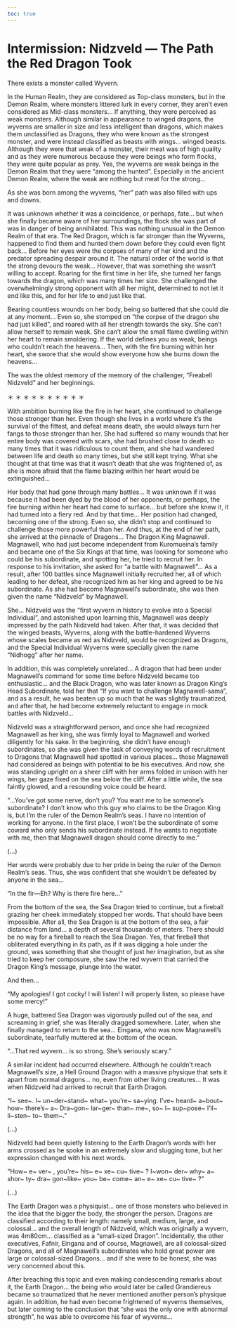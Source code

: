 ```yaml
---
toc: true
---
```


# Intermission: Nidzveld — The Path the Red Dragon Took

There exists a monster called Wyvern.

In the Human Realm, they are considered as Top-class monsters, but in the Demon
Realm, where monsters littered lurk in every corner, they aren’t even considered
as Mid-class monsters... If anything, they were perceived as weak monsters.
Although similar in appearance to winged dragons, the wyverns are smaller in
size and less intelligent than dragons, which makes them unclassified as
Dragons, they who were known as the strongest monster, and were instead
classified as beasts with wings... winged beasts. Although they were that weak
of a monster, their meat was of high quality and as they were numerous because
they were beings who form flocks, they were quite popular as prey. Yes, the
wyverns are weak beings in the Demon Realm that they were “among the hunted”.
Especially in the ancient Demon Realm, where the weak are nothing but meat for
the strong...

As she was born among the wyverns, “her” path was also filled with ups and
downs.

It was unknown whether it was a coincidence, or perhaps, fate... but when she
finally became aware of her surroundings, the flock she was part of was in
danger of being annihilated. This was nothing unusual in the Demon Realm of that
era. The Red Dragon, which is far stronger than the Wyverns, happened to find
them and hunted them down before they could even fight back... Before her eyes
were the corpses of many of her kind and the predator spreading despair around
it. The natural order of the world is that the strong devours the weak...
However, that was something she wasn’t willing to accept. Roaring for the first
time in her life, she turned her fangs towards the dragon, which was many times
her size. She challenged the overwhelmingly strong opponent with all her might,
determined to not let it end like this, and for her life to end just like that.

Bearing countless wounds on her body, being so battered that she could die at
any moment... Even so, she stomped on “the corpse of the dragon she had just
killed”, and roared with all her strength towards the sky. She can’t allow
herself to remain weak. She can’t allow the small flame dwelling within her
heart to remain smoldering. If the world defines you as weak, beings who
couldn’t reach the heavens... Then, with the fire burning within her heart, she
swore that she would show everyone how she burns down the heavens...

The was the oldest memory of the memory of the challenger, “Freabell Nidzveld”
and her beginnings.

＊ ＊ ＊ ＊ ＊ ＊ ＊ ＊ ＊ ＊

With ambition burning like the fire in her heart, she continued to challenge
those stronger than her. Even though she lives in a world where it’s the
survival of the fittest, and defeat means death, she would always turn her fangs
to those stronger than her. She had suffered so many wounds that her entire body
was covered with scars, she had brushed close to death so many times that it was
ridiculous to count them, and she had wandered between life and death so many
times, but she still kept trying. What she thought at that time was that it
wasn’t death that she was frightened of, as she is more afraid that the flame
blazing within her heart would be extinguished...

Her body that had gone through many battles... It was unknown if it was because
it had been dyed by the blood of her opponents, or perhaps, the fire burning
within her heart had come to surface... but before she knew it, it had turned
into a fiery red. And by that time... Her position had changed, becoming one of
the strong. Even so, she didn’t stop and continued to challenge those more
powerful than her. And thus, at the end of her path, she arrived at the pinnacle
of Dragons... The Dragon King Magnawell. Magnawell, who had just become
independent from Kuromueina’s family and became one of the Six Kings at that
time, was looking for someone who could be his subordinate, and spotting her, he
tried to recruit her. In response to his invitation, she asked for “a battle
with Magnawell”... As a result, after 100 battles since Magnawell initially
recruited her, all of which leading to her defeat, she recognized him as her
king and agreed to be his subordinate. As she had become Magnawell’s
subordinate, she was then given the name “Nidzveld” by Magnawell.

She... Nidzveld was the “first wyvern in history to evolve into a Special
Individual”, and astonished upon learning this, Magnawell was deeply impressed
by the path Nidzveld had taken. After that, it was decided that the winged
beasts, Wyverns, along with the battle-hardened Wyverns whose scales became as
red as Nidzveld, would be recognized as Dragons, and the Special Individual
Wyverns were specially given the name “Nidhogg” after her name.

In addition, this was completely unrelated... A dragon that had been under
Magnawell’s command for some time before Nidzveld became too enthusiastic... and
the Black Dragon, who was later known as Dragon King’s Head Subordinate, told
her that “If you want to challenge Magnawell-sama”, and as a result, he was
beaten up so much that he was slightly traumatized, and after that, he had
become extremely reluctant to engage in mock battles with Nidzveld...

Nidzveld was a straightforward person, and once she had recognized Magnawell as
her king, she was firmly loyal to Magnawell and worked diligently for his sake.
In the beginning, she didn’t have enough subordinates, so she was given the task
of conveying words of recruitment to Dragons that Magnawell had spotted in
various places... those Magnawell had considered as beings with potential to be
his executives. And now, she was standing upright on a sheer cliff with her arms
folded in unison with her wings, her gaze fixed on the sea below the cliff.
After a little while, the sea faintly glowed, and a resounding voice could be
heard.

“...You’ve got some nerve, don’t you? You want me to be someone’s subordinate? I
don’t know who this guy who claims to be the Dragon King is, but I’m the ruler
of the Demon Realm’s seas. I have no intention of working for anyone. In the
first place, I won’t be the subordinate of some coward who only sends his
subordinate instead. If he wants to negotiate with me, then that Magnawell
dragon should come directly to me.”

(...)

Her words were probably due to her pride in being the ruler of the Demon Realm’s
seas. Thus, she was confident that she wouldn’t be defeated by anyone in the
sea...

“In the fir—Eh? Why is there fire here...”

From the bottom of the sea, the Sea Dragon tried to continue, but a fireball
grazing her cheek immediately stopped her words. That should have been
impossible. After all, the Sea Dragon is at the bottom of the sea, a fair
distance from land... a depth of several thousands of meters. There should be no
way for a fireball to reach the Sea Dragon. Yes, that fireball that obliterated
everything in its path, as if it was digging a hole under the ground, was
something that she thought of just her imagination, but as she tried to keep her
composure, she saw the red wyvern that carried the Dragon King’s message, plunge
into the water.

And then...

“My apologies! I got cocky! I will listen! I will properly listen, so please
have some mercy!”

A huge, battered Sea Dragon was vigorously pulled out of the sea, and screaming
in grief, she was literally dragged somewhere. Later, when she finally managed
to return to the sea... Eingana, who was now Magnawell’s subordinate, tearfully
muttered at the bottom of the ocean.

“...That red wyvern... is so strong. She’s seriously scary.”

A similar incident had occurred elsewhere. Although he couldn’t reach
Magnawell’s size, a Hell Ground Dragon with a massive physique that sets it
apart from normal dragons... no, even from other living creatures... It was when
Nidzveld had arrived to recruit that Earth Dragon.

“I\~ see\~. I\~ un\~der\~stand\~ what\~ you’re\~ sa\~ying. I’ve\~ heard\~
a\~bout\~ how\~ there’s\~ a\~ Dra\~gon\~ lar\~ger\~ than\~ me\~, so\~ I\~
sup\~pose\~ I’ll\~ li\~sten\~ to\~ them\~.”

(...)

Nidzveld had been quietly listening to the Earth Dragon’s words with her arms
crossed as he spoke in an extremely slow and slugging tone, but her expression
changed with his next words.

“How\~ e\~ ver\~ , you’re\~ his\~ e\~ xe\~ cu\~ tive\~ ? I\~won\~ der\~ why\~
a\~ shor\~ ty\~ dra\~ gon\~like\~ you\~ be\~ come\~ an\~ e\~ xe\~ cu\~ tive\~ ?”

(...)

The Earth Dragon was a physiquist... one of those monsters who believed in the
idea that the bigger the body, the stronger the person. Dragons are classified
according to their length: namely small, medium, large, and colossal... and the
overall length of Nidzveld, which was originally a wyvern, was 4m80cm...
classified as a “small-sized Dragon”. Incidentally, the other executives,
Fafnir, Eingana and of course, Magnawell, are all colossal-sized Dragons, and
all of Magnawell’s subordinates who hold great power are large or colossal-sized
Dragons... and if she were to be honest, she was very concerned about this.

After breaching this topic and even making condescending remarks about it, the
Earth Dragon... the being who would later be called Grandiereus became so
traumatized that he never mentioned another person’s physique again. In
addition, he had even become frightened of wyverns themselves, but later coming
to the conclusion that “she was the only one with abnormal strength”, he was
able to overcome his fear of wyverns...
